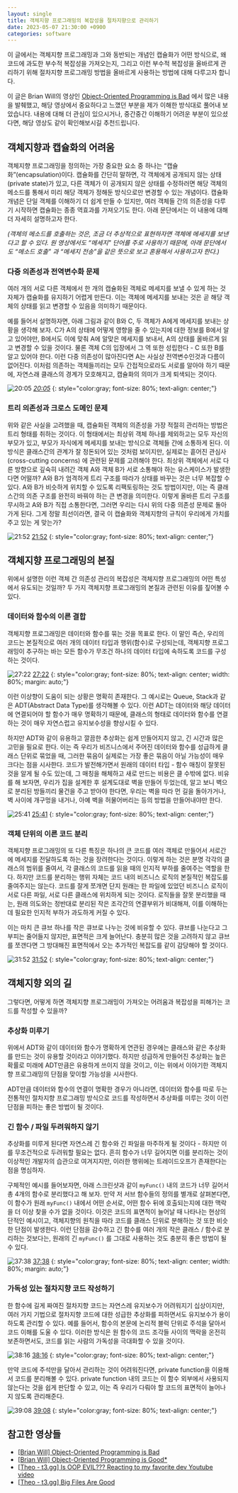 ```yaml
---
layout: single
title: 객체지향 프로그래밍의 복잡성을 절차지향으로 관리하기
date: 2023-05-07 21:30:00 +0900
categories: software
---
```


이 글에서는 객체지향 프로그래밍과 그와 동반되는 개념인 캡슐화가 어떤 방식으로, 왜 코드에 과도한 부수적 복잡성을 가져오는지, 그리고 이런 부수적 복잡성을 올바르게 관리하기 위해 절차지향 프로그래밍 방법을 올바르게 사용하는 방법에 대해 다루고자 합니다.

이 글은 Brian Will의 영상인 [Object-Oriented Programming is Bad](https://www.youtube.com/watch?v=QM1iUe6IofM) 에서 많은 내용을 발췌했고, 해당 영상에서 중요하다고 느꼈던 부분을 제가 이해한 방식대로 풀어내 보았습니다. 내용에 대해 더 관심이 있으시거나, 중간중간 이해하기 어려운 부분이 있으셨다면, 해당 영상도 같이 확인해보시길 추천드립니다.

## 객체지향과 캡슐화의 어려움

객체지향 프로그래밍을 정의하는 가장 중요한 요소 중 하나는 “캡슐화”(encapsulation)이다. 캡슐화를 간단히 말하면, 각 객체에게 공개되지 않는 상태(private state)가 있고, 다른 객체가 이 공개되지 않은 상태를 수정하러면 해당 객체의 메소드를 통해서 미리 해당 객체가 정해둔 방식으로만 변경할 수 있는 개념이다. 캡슐화 개념은 단일 객체를 이해하기 더 쉽게 만들 수 있지만, 여러 객체들 간의 의존성을 다루기 시작하면 캡슐화는 종종 역효과를 가져오기도 한다. 아래 문단에서는 이 내용에 대해 더 자세히 설명하고자 한다.

*(객체의 메소드를 호출하는 것은, 조금 더 추상적으로 표현하자면 객체에 메세지를 보낸다고 할 수 있다. 원 영상에서도 “메세지" 단어를 주로 사용하기 때문에, 아래 문단에서도 “메소드 호출” 과 “메세지 전송”을 같은 뜻으로 보고 혼용해서 사용하고자 한다.)*

### 다중 의존성과 전역변수화 문제

여러 개의 서로 다른 객체에서 한 개의 캡슐화된 객체로 메세지를 보낼 수 있게 하는 것 자체가 캡슐화를 유지하기 어렵게 만든다. 이는 객체에 메세지를 보내는 것은 곧 해당 객체의 상태를 읽고 변경할 수 있음을 의미하기 때문이다. 

예를 들어서 설명하자면, 아래 그림과 같이 B와 C, 두 객체가 A에게 메세지를 보내는 상황을 생각해 보자. C가 A의 상태에 어떻게 영향을 줄 수 있는지에 대한 정보를 B에서 알고 있어야만, B에서도 이에 맞춰 A에 알맞은 메세지를 보내서,  A의 상태를 올바르게 읽고 변경할 수 있을 것이다. 물론 객체 C의 입장에서 그 역 또한 성립한다 - C 또한 B를 알고 있어야 한다. 이런 다중 의존성이 많아진다면 A는 사실상 전역변수인것과 다름이 없어진다. 이처럼 의존하는 객체들끼리는 모두 간접적으로라도 서로를 알아야 하기 때문에, 자연스래 클래스의 경계가 모호해지고, 캡슐화의 의미가 크게 퇴색되는 것이다.

![[20:05](https://youtu.be/QM1iUe6IofM?t=1205)](/assets/images/2023-05-07/Untitled.png)
_[20:05](https://youtu.be/QM1iUe6IofM?t=1205)_
{: style="color:gray; font-size: 80%; text-align: center;"}

### 트리 의존성과 크로스 도메인 문제

위와 같은 사실을 고려했을 때, 캡슐화된 객체의 의존성을 가장 적절히 관리하는 방법은 트리 형태를 취하는 것이다. 이 형태에서는 최상위 객체 하나를 제외하고는 모두 자신의 부모가 있고, 부모가 자식에게 메세지를 보내는 방식으로 객체들 간에 소통하게 된다. 이 방식은 클래스간의 관계가 잘 정돈되어 있는 것처럼 보이지만, 실제로는 흩어진 관심사 (cross-cutting concerns) 에 관련된 문제를 고려해야 한다. 최상위 객체에서 서로 다른 방향으로 깊숙히 내려간 객체 A와 객체 B가 서로 소통해야 하는 유스케이스가 발생한다면 어떨까? A와 B가 엄격하게 트리 구조를 따라가 상태를 바꾸는 것은 너무 복잡할 수 있다. A와 B가 비슷하게 위치할 수 있도록 리팩토링하는 것도 방법이지만, 이는 즉 클래스간의 의존 구조를 완전히 바꿔야 하는 큰 변경을 의미한다. 이렇게 올바른 트리 구조를 무시하고 A와 B가 직접 소통한다면, 그러면 우리는 다시 위의 다중 의존성 문제로 돌아가게 된다. 그게 정말 최선이라면, 결국 이 캡슐화와 객체지향의 규칙이 우리에게 가치를 주고 있는 게 맞는가?

![[21:52](https://youtu.be/QM1iUe6IofM?t=1312)](/assets/images/2023-05-07/Untitled%201.png)
[21:52](https://youtu.be/QM1iUe6IofM?t=1312)
{: style="color:gray; font-size: 80%; text-align: center;"}

## 객체지향 프로그래밍의 본질

위에서 설명한 이런 객체 간 의존성 관리의 복잡성은 객체지향 프로그래밍의 어떤 특성에서 유도되는 것일까? 두 가지 객체지향 프로그래밍의 본질과 관련된 이유를 짚어볼 수 있다.

### 데이터와 함수의 이른 결합

객체지향 프로그래밍은 데이터와 함수를 묶는 것을 목표로 한다. 이 말인 즉슨, 우리의 코드는 본질적으로 여러 개의 데이터 타입과 행위(함수)로 구성되는데, 객체지향 프로그래밍이 추구하는 바는 모든 함수가 무조건 하나의 데이터 타입에 속하도록 코드를 구성하는 것이다. 

![[27:22](https://youtu.be/QM1iUe6IofM?t=1642)](/assets/images/2023-05-07/Untitled%202.png)
[27:22](https://youtu.be/QM1iUe6IofM?t=1642)
{: style="color:gray; font-size: 80%; text-align: center; width: 80%; margin: auto;"}

이런 이상향이 도움이 되는 상황은 명확히 존재한다. 그 예시로는 Queue, Stack과 같은 ADT(Abstract Data Type)를 생각해볼 수 있다. 이런 ADT는 데이터와 해당 데이터에 연결되어야 할 함수가 매우 명확하기 때문에, 클래스의 형태로 데이터와 함수를 연결하는 것이 매우 자연스럽고 유지보수성을 향상시킬 수 있다.

하지만 ADT와 같이 유용하고 깔끔한 추상화는 쉽게 만들어지지 않고, 긴 시간과 많은 고민을 필요로 한다. 이는 즉 우리가 비즈니스에서 주어진 데이터와 함수를 성급하게 클래스 단위로 묶었을 때, 그러한 묶음이 실제로는 가장 좋은 묶음이 아닐 가능성이 매우 크다는 점을 시사한다. 코드가 발전해가면서 원래의 데이터 타입 - 함수 매칭이 잘못된 것을 알게 될 수도 있는데, 그 매칭을 해체하고 새로 만드는 비용은 클 수밖에 없다. 비유를 해 보자면, 우리가 집을 설계한 후 설계도대로 벽을 만들어 두었는데, 알고 보니 벽으로 분리된 방들끼리 물건을 주고 받아야 한다면, 우리는 벽을 따라 먼 길을 돌아가거나, 벽 사이에 개구멍을 내거나, 아예 벽을 허물어버리는 등의 방법을 만들어내야만 한다.

![[25:41](https://youtu.be/QM1iUe6IofM?t=1541)](/assets/images/2023-05-07/Untitled%203.png)
[25:41](https://youtu.be/QM1iUe6IofM?t=1541)
{: style="color:gray; font-size: 80%; text-align: center;"}

### 객체 단위의 이른 코드 분리

객체지향 프로그래밍의 또 다른 특징은 하나의 큰 코드를 여러 객체로 만들어서 서로간에 메세지를 전달하도록 하는 것을 장려한다는 것이다. 이렇게 하는 것은 분명 각각의 클래스의 범위를 줄여서, 각 클래스의 코드를 읽을 때의 인지적 부하를 줄여주는 역할을 한다. 하지만 코드를 분리하는 행위 자체는 코드 내의 비즈니스 로직의 본질적인 복잡도를 줄여주지는 않는다. 코드를 잘게 쪼개면 단지 원래는 한 파일에 있었던 비즈니스 로직이 서로 다른 파일, 서로 다른 클래스에 위치하게 되는 것이다. 로직들을 잘못 분리했을 때는, 원래 의도와는 정반대로 분리된 작은 조각간의 연결부위가 비대해져, 이를 이해하는 데 필요한 인지적 부하가 과도하게 커질 수 있다.

이는 마치 큰 큐브 하나를 작은 큐브로 나누는 것에 비유할 수 있다. 큐브를 나눈다고 그 부피는 줄어들지 않지만, 표면적은 크게 늘어난다. 충분히 많은 것을 고려하지 않고 큐브를 쪼갠다면 그 방대해진 표면적에서 오는 추가적인 복잡도를 같이 감당해야 할 것이다.

![[31:52](https://youtu.be/QM1iUe6IofM?t=1912)](/assets/images/2023-05-07/Untitled%204.png)
[31:52](https://youtu.be/QM1iUe6IofM?t=1912)
{: style="color:gray; font-size: 80%; text-align: center;"}

## 객체지향 외의 길

그렇다면, 어떻게 하면 객체지향 프로그래밍이 가져오는 어려움과 복잡성을 피해가는 코드를 작성할 수 있을까?

### 추상화 미루기

위에서 ADT와 같이 데이터와 함수가 명확하게 연관된 경우에는 클래스와 같은 추상화를 만드는 것이 유용할 것이라고 이야기했다. 하지만 성급하게 만들어진 추상화는 높은 확률로 미래에 ADT만큼은 유용하게 쓰이지 않을 것이고, 이는 위에서 이야기한 객체지향 프로그래밍의 단점을 맞이할 가능성을 시사한다.

ADT만큼 데이터와 함수의 연결이 명확한 경우가 아니라면, 데이터와 함수를 따로 두는 전통적인 절차지향 프로그래밍 방식으로 코드를 작성하면서 추상화를 미루는 것이 이런 단점을 피하는 좋은 방법이 될 것이다.

### 긴 함수 / 파일 두려워하지 않기

추상화를 미루게 된다면 자연스레 긴 함수와 긴 파일을 마주하게 될 것이다 - 하지만 이를 무조건적으로 두려워할 필요는 없다. 흔히 함수가 너무 길어지면 이를 분리하는 것이 이상적인 개발자의 습관으로 여겨지지만, 이러한 행위에는 트레이드오프가 존재한다는 점을 명심하자. 

구체적인 예시를 들어보자면, 아래 스크린샷과 같이 `myFunc()` 내의 코드가 너무 길어서 총 4개의 함수로 분리했다고 해 보자. 만약 저 서브 함수들의 정의를 별개로 살펴본다면, 이 함수가 원래 `myFunc()` 내에서 어떤 순서로, 어떤 함수 뒤에 호출되는지에 대한 맥락을 더 이상 찾을 수가 없을 것이다. 이것은 코드의 표면적이 늘어날 때 나타나는 현상의 단적인 예시이고, 객체지향의 원칙을 따라 코드를 클래스 단위로 분해하는 것 또한 비슷한 단점이 발생한다. 이런 단점을 감수하고 긴 함수를 여러 개의 작은 클래스 / 함수로 분리하는 것보다는, 원래의 긴 `myFunc()` 를 그대로 사용하는 것도 충분히 좋은 방법이 될 수 있다.

![[37:38](https://youtu.be/QM1iUe6IofM?t=2258)](/assets/images/2023-05-07/Untitled%205.png)
[37:38](https://youtu.be/QM1iUe6IofM?t=2258)
{: style="color:gray; font-size: 80%; text-align: center; width: 80%; margin: auto;"}

### 가독성 있는 절차지향 코드 작성하기

한 함수에 길게 짜여진 절차지향 코드는 자연스레 유지보수가 어려워지기 십상이지만, 여러 가지 기법으로 절차지향 코드에 대한 성급한 추상화를 피하면서도 유지보수가 용이하도록 관리할 수 있다. 예를 들어서, 함수의 본문에 논리적 블럭 단위로 주석을 달아서 코드 이해를 도울 수 있다. 이러한 방식은 원 함수의 코드 조각들 사이의 맥락을 온전히 보존하면서도, 코드를 읽는 사람의 가독성을 극대화할 수 있을 것이다.

![[38:16](https://youtu.be/QM1iUe6IofM?t=2296)](/assets/images/2023-05-07/Untitled%206.png)
[38:16](https://youtu.be/QM1iUe6IofM?t=2296)
{: style="color:gray; font-size: 80%; text-align: center;"}

만약 코드에 주석만을 달아서 관리하는 것이 어려워진다면, private function을 이용해서 코드를 분리해볼 수 있다. private function 내의 코드는 이 함수 외부에서 사용되지 않는다는 것을 쉽게 판단할 수 있고, 이는 즉 우리가 다뤄야 할 코드의 표면적이 늘어나지 않도록 관리해준다.

![[39:08](https://youtu.be/QM1iUe6IofM?t=2348)](/assets/images/2023-05-07/Untitled%207.png)
[39:08](https://youtu.be/QM1iUe6IofM?t=2348)
{: style="color:gray; font-size: 80%; text-align: center;"}

## 참고한 영상들

- [[Brian Will] Object-Oriented Programming is Bad](https://www.youtube.com/watch?v=QM1iUe6IofM&ab_channel=BrianWill)
- [[Brian Will] Object-Oriented Programming is Good*](https://www.youtube.com/watch?v=0iyB0_qPvWk&t=435s&ab_channel=BrianWill)
- [[Theo - t3.gg] Is OOP EVIL??? Reacting to my favorite dev Youtube video](https://www.youtube.com/watch?v=YpJufWdZFB8&t=1984s&ab_channel=Theo-t3%E2%80%A4gg)
- [[Theo - t3.gg] Big Files Are Good](https://www.youtube.com/watch?v=nYNn_sNcBbM&ab_channel=Theo-t3%E2%80%A4gg)
